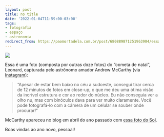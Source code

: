 ```yaml
---
layout: post
title: no title
date: '2022-01-04T11:59:00-03:00'
tags:
- fotografia
- espaço
- astronomia
redirect_from: https://paomortadela.com.br/post/680889871251963904/essa-%C3%A9-uma-foto-composta-por-outras-doze-fotos
---
```

![](https://64.media.tumblr.com/aefbd6f2a7e80d337a552f60f59bcc24/2b5c03dc9784b900-56/s640x960/34047f91166642e7205c7a91b68443d44c390ab2.jpg)

Essa é uma foto (composta por outras doze fotos) do “cometa de natal”, Leonard, capturada pelo astrônomo amador Andrew McCarthy (via [Instagram](https://www.instagram.com/cosmic_background/)):

> “Apesar de estar bem baixo no céu a sudoeste, consegui tirar cerca de 12 minutos de fotos em close-up, o que me deu uma ótima visão da incrível estrutura e cor ao redor do núcleo. Eu não conseguia ver a olho nu, mas com binóculos dava para ver muito claramente. Você pode fotografá-lo com a câmera de um celular se souber onde procurar!”

McCarthy apareceu no blog em abril do ano passado com [essa foto do Sol](https://paomortadela.tumblr.com/post/658141879736680448/).

Boas vindas ao ano novo, pessoal!

